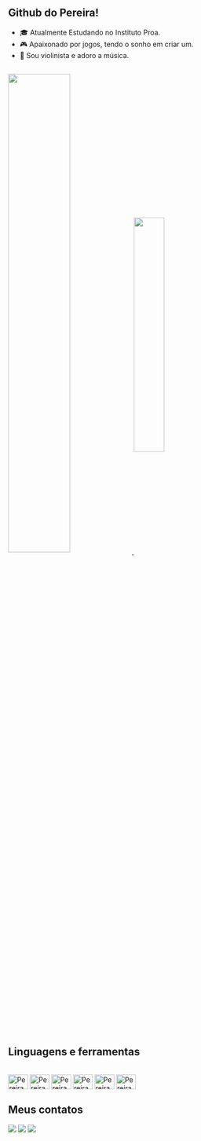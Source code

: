 ## Github do Pereira!

- 🎓 Atualmente Estudando no Instituto Proa.
- 🎮 Apaixonado por jogos, tendo o sonho em criar um.
- 🎻 Sou violinista e adoro a música.

##

<div>
<a href="https://github.com/GabrielPanjos/github-readme-stats">
  <img width="50%" align="center" src="https://github-readme-stats.vercel.app/api?username=GabrielPanjos&theme=dracula" />
</a>
<a href="https://github.com/GabrielPanjos/convoychat">
  <img width="35%" align="center" src="https://github-readme-stats.vercel.app/api/top-langs/?username=GabrielPanjos&layout=donut&theme=dracula" />
</a>
</div>

## Linguagens e ferramentas

<div style="display: inline_block"><br>
<a>
  <img align="center" alt="Pereira-Figma" width="40" height="30" src="https://cdn.jsdelivr.net/gh/devicons/devicon@latest/icons/figma/figma-original.svg"/>
  <img align="center" alt="Pereira-HTML" width="40" height="30" src="https://cdn.jsdelivr.net/gh/devicons/devicon@latest/icons/html5/html5-original.svg"/>
  <img align="center" alt="Pereira-CSS" width="40" height="30" src="https://cdn.jsdelivr.net/gh/devicons/devicon@latest/icons/css3/css3-original.svg"/>
  <img align="center" alt="Pereira-Js" width="40" height="30" src="https://cdn.jsdelivr.net/gh/devicons/devicon@latest/icons/javascript/javascript-original.svg"/>
  <img align="center" alt="Pereira-Js" width="40" height="30" src="https://cdn.jsdelivr.net/gh/devicons/devicon@latest/icons/react/react-original.svg" />
  <img align="center" alt="Pereira-Js" width="40" height="30" src="https://cdn.jsdelivr.net/gh/devicons/devicon@latest/icons/bootstrap/bootstrap-original.svg" />
</a>
</div>

## Meus contatos

<div>
  <a href="mailto:pereiradosanjosgabriel@gmail.com" target="_blank"><img src="https://img.shields.io/badge/Gmail-D14836?style=for-the-badge&logo=gmail&logoColor=white"_blank></a>
  <a href="https://www.instagram.com/gabrielp.anjo/" target="_blank"><img src="https://img.shields.io/badge/Instagram-E4405F?style=for-the-badge&logo=instagram&logoColor=white"></a>
  <a href="https://www.linkedin.com/in/gabriel-pereira-0997b9326/" target="_blank"><img src="https://img.shields.io/badge/LinkedIn-0077B5?style=for-the-badge&logo=linkedin&logoColor=white"></a>
</div>
